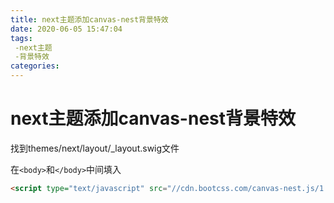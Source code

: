 ```yaml
---
title: next主题添加canvas-nest背景特效
date: 2020-06-05 15:47:04
tags:
 -next主题
 -背景特效
categories:
---
```

# next主题添加canvas-nest背景特效

找到themes/next/layout/_layout.swig文件

在```<body>```和```</body>```中间填入

```html
<script type="text/javascript" src="//cdn.bootcss.com/canvas-nest.js/1.0.0/canvas-nest.min.js"></script>
```



